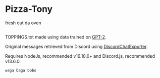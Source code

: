 # Pizza-Tony
fresh out da oven
 
 
## 
TOPPINGS.txt made using data trained on [GPT-2](https://github.com/openai/gpt-2).

Original messages retrieved from Discord using [DiscordChatExporter](https://github.com/Tyrrrz/DiscordChatExporter).

Requires NodeJs, recommended v16.10.0+ and Discord.js, recommended v13.6.0.

```waga baga bobo```
